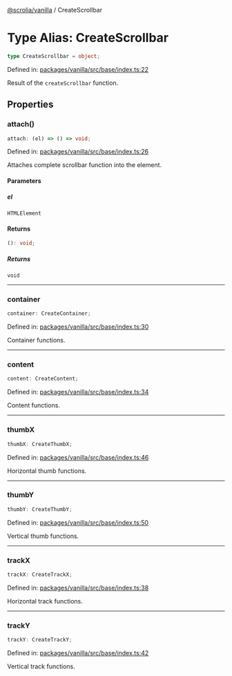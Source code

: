 [@scrolia/vanilla](../README.md) / CreateScrollbar

# Type Alias: CreateScrollbar

```ts
type CreateScrollbar = object;
```

Defined in: [packages/vanilla/src/base/index.ts:22](https://github.com/alpheusday/scrolia/blob/a1d15b8008e894d5dd6b0e61a1c2164d92ca7b98/packages/vanilla/src/base/index.ts#L22)

Result of the `createScrollbar` function.

## Properties

### attach()

```ts
attach: (el) => () => void;
```

Defined in: [packages/vanilla/src/base/index.ts:26](https://github.com/alpheusday/scrolia/blob/a1d15b8008e894d5dd6b0e61a1c2164d92ca7b98/packages/vanilla/src/base/index.ts#L26)

Attaches complete scrollbar function into the element.

#### Parameters

##### el

`HTMLElement`

#### Returns

```ts
(): void;
```

##### Returns

`void`

***

### container

```ts
container: CreateContainer;
```

Defined in: [packages/vanilla/src/base/index.ts:30](https://github.com/alpheusday/scrolia/blob/a1d15b8008e894d5dd6b0e61a1c2164d92ca7b98/packages/vanilla/src/base/index.ts#L30)

Container functions.

***

### content

```ts
content: CreateContent;
```

Defined in: [packages/vanilla/src/base/index.ts:34](https://github.com/alpheusday/scrolia/blob/a1d15b8008e894d5dd6b0e61a1c2164d92ca7b98/packages/vanilla/src/base/index.ts#L34)

Content functions.

***

### thumbX

```ts
thumbX: CreateThumbX;
```

Defined in: [packages/vanilla/src/base/index.ts:46](https://github.com/alpheusday/scrolia/blob/a1d15b8008e894d5dd6b0e61a1c2164d92ca7b98/packages/vanilla/src/base/index.ts#L46)

Horizontal thumb functions.

***

### thumbY

```ts
thumbY: CreateThumbY;
```

Defined in: [packages/vanilla/src/base/index.ts:50](https://github.com/alpheusday/scrolia/blob/a1d15b8008e894d5dd6b0e61a1c2164d92ca7b98/packages/vanilla/src/base/index.ts#L50)

Vertical thumb functions.

***

### trackX

```ts
trackX: CreateTrackX;
```

Defined in: [packages/vanilla/src/base/index.ts:38](https://github.com/alpheusday/scrolia/blob/a1d15b8008e894d5dd6b0e61a1c2164d92ca7b98/packages/vanilla/src/base/index.ts#L38)

Horizontal track functions.

***

### trackY

```ts
trackY: CreateTrackY;
```

Defined in: [packages/vanilla/src/base/index.ts:42](https://github.com/alpheusday/scrolia/blob/a1d15b8008e894d5dd6b0e61a1c2164d92ca7b98/packages/vanilla/src/base/index.ts#L42)

Vertical track functions.
